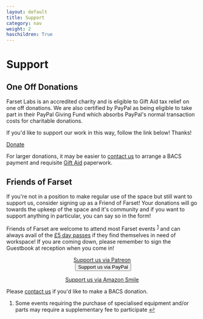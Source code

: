 ```yaml
---
layout: default
title: Support
category: nav
weight: 2
haschildren: True
---
```


# Support

## One Off Donations

Farset Labs is an accredited charity and is eligible to Gift Aid tax relief on one off donations. We are also certified by PayPal as being eligible to take part in their PayPal Giving Fund which absorbs PayPal's normal transaction costs for charitable donations. 

If you'd like to support our work in this way, follow the link below! Thanks!

<a href="https://www.paypal.com/gb/fundraiser/charity/113209" class="large button expand round">Donate</a>

For larger donations, it may be easier to [contact us](mailto:donate@farsetlabs.org.uk) to arrange a BACS payment and requisite [Gift Aid](https://www.gov.uk/donating-to-charity/gift-aid) paperwork.

## Friends of Farset

If you're not in a position to make regular use of the space but still want to support us, consider signing up as a Friend of Farset! Your donations will go towards the upkeep of the space and it's community and if you want to support anything in particular, you can say so in the form!

Friends of Farset are welcome to attend most Farset events <sup id="fnref:events"><a href="#fn:events" class="footnote">1</a></sup> and can always avail of the [£5 day passes](/hotdesk) if they find themselves in need of workspace! If you are coming down, please remember to sign the Guestbook at reception when you come in!

<div class="btn-group" role="group" aria-label="support-group" style="text-align:center">
<a class="large button round expand" type="button" href="https://www.patreon.com/bePatron?u=11068558">Support us via Patreon</a>
<form class="text-center" action="https://www.paypal.com/cgi-bin/webscr" method="post" target="_top">
  <input type="hidden" name="cmd" value="_s-xclick">
  <input type="hidden" name="hosted_button_id" value="6E5VFUY63DKLS">
  <input type="hidden" src="https://www.paypalobjects.com/en_GB/i/btn/btn_donate_SM.gif" border="0" name="submit" alt="PayPal – The safer, easier way to pay online.">
  <img alt="" border="0" src="https://www.paypalobjects.com/en_GB/i/scr/pixel.gif" width="1" height="1">
  <input type="submit" name="submit" class="large button round expand" value="Support us via PayPal">
</form>
<a class="large button round expand" type="burron" href="https://smile.amazon.co.uk/ch/102754-0">Support us via Amazon Smile</a>
</div>

Please [contact us](mailto:donate@farsetlabs.org.uk) if you'd like to make a BACS donation.


<div class="footnotes">
  <ol>
    <li id="fn:events">
    <p>Some events requiring the purchase of specialised equipment and/or parts may require a supplementary fee to participate <a href="#fnref:events" class="reversefootnote">↩</a></p>
    </li>
  </ol>
</div>

